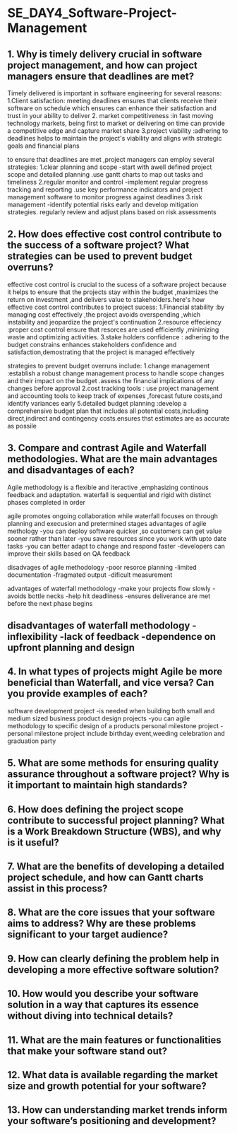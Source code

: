# SE_DAY4_Software-Project-Management
## 1. Why is timely delivery crucial in software project management, and how can project managers ensure that deadlines are met?
Timely delivered is important in software engineering for several reasons:
1.Client satisfaction: meeting deadlines ensures that clients receive their software on schedule  which ensures can enhance their satisfaction and trust in your ability to deliver 
2. market competitiveness :in fast moving technology markets, being first to market or delivering on time can provide a competitive edge and capture market share
3.project viability :adhering to deadlines helps to maintain the project's viability and aligns with strategic goals and financial plans

to ensure that deadlines are met ,project managers can employ several strategies:
1.clear planning and scope -start with awell defined project scope and detailed planning .use gantt charts to map out tasks and timeliness
2.regular monitor and control -implement regular progress tracking and reporting .use key performance indicators and project management software to monitor progress against deadlines 
3.risk management -identify potential risks early and develop mitigation strategies. regularly review and adjust plans based on risk assessments

## 2. How does effective cost control contribute to the success of a software project? What strategies can be used to prevent budget overruns?
effective cost control is crucial to the sucess of a software project because it helps to ensure that the projects stay within the budget ,maximizes the return on investment ,and delivers value to stakeholders.here's how effective cost control contributes to project sucess:
1.Financial stability :by managing cost effectively ,the project avoids overspending ,which instability and jeopardize the project's continuation
2.resource effeciency :proper cost control ensure that resorces are used efficiently ,minimizing waste and optimizing activities.
3.stake holders confidence : adhering to the budget constrains enhances stakeholders confidence and satisfaction,demostrating that the project is managed effectively 

 strategies to prevent budget overruns include:
1.change management :establish a robust change management process to handle scope changes and their impact on the budget .assess the financial implications of any changes before approval
2.cost tracking tools : use project management and accounting tools to keep track of expenses ,forecast future costs,and identify variances early
5.detailed budget planning :develop a comprehensive budget plan that includes all potential costs,including direct,indirect and contingency costs.ensures thst estimates are as accurate as possile
## 3. Compare and contrast Agile and Waterfall methodologies. What are the main advantages and disadvantages of each?
Agile methodology is a flexible and iteractive ,emphasizing continous feedback and adaptation.
waterfall is sequential and rigid with distinct phases completed in order

agile promotes ongoing collaboration while waterfall focuses on through planning and execusion and pretermined stages
advantages of agile methology
-you can deploy software quicker ,so customers can get value sooner rather than later 
-you save resources since you work with upto date tasks
-you can better adapt to change and respond faster
-developers can improve their skills based on QA feedback

disadvages of agile methodology
-poor resorce planning
-limited documentation
-fragmated output
-dificult measurement

advantages of waterfall methodology
-make your projects flow slowly 
-avoids bottle necks
-help hit deadliness 
-ensures deliverance are met before the next phase begins

disadvantages of waterfall methodology
-inflexibility
-lack of feedback
-dependence on upfront planning and design
-
## 4. In what types of projects might Agile be more beneficial than Waterfall, and vice versa? Can you provide examples of each?
software development project
-is needed when building both small and medium sized business
product design projects
-you can agile methodology to specific design of a products
personal milestone project
-personal milestone project include birthday event,weeding celebration and graduation party
## 5. What are some methods for ensuring quality assurance throughout a software project? Why is it important to maintain high standards?

## 6. How does defining the project scope contribute to successful project planning? What is a Work Breakdown Structure (WBS), and why is it useful?
## 7. What are the benefits of developing a detailed project schedule, and how can Gantt charts assist in this process?
## 8. What are the core issues that your software aims to address? Why are these problems significant to your target audience?
## 9. How can clearly defining the problem help in developing a more effective software solution?
## 10. How would you describe your software solution in a way that captures its essence without diving into technical details?
## 11. What are the main features or functionalities that make your software stand out?
## 12. What data is available regarding the market size and growth potential for your software?
## 13. How can understanding market trends inform your software’s positioning and development?
